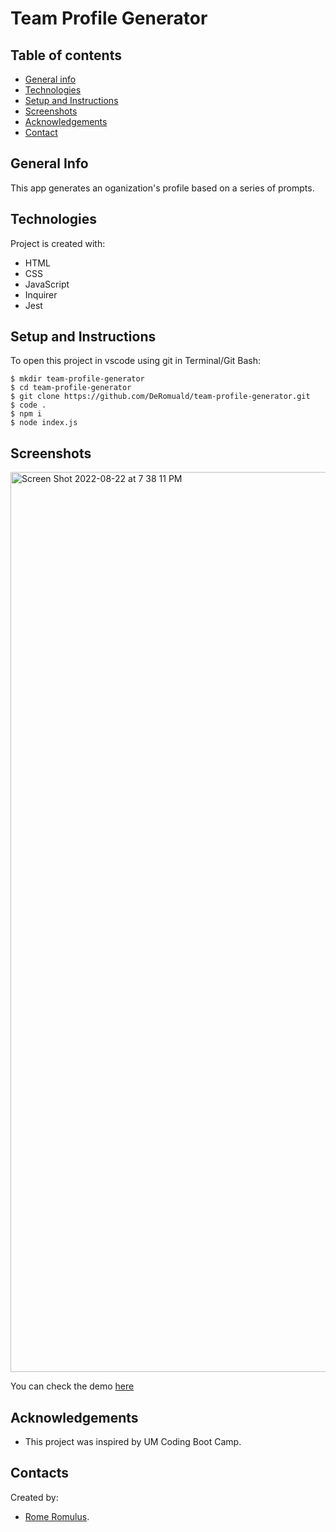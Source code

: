 # Team Profile Generator

## Table of contents
* [General info](#general-info)
* [Technologies](#technologies)
* [Setup and Instructions](#setup-and-instructions)
* [Screenshots](#screenshots)
* [Acknowledgements](#acknowledgements)
* [Contact](#contact)



## General Info
This app generates an oganization's profile based on a series of prompts.

## Technologies
Project is created with:
- HTML
- CSS
- JavaScript
- Inquirer
- Jest


## Setup and Instructions
To open this project in vscode using git in Terminal/Git Bash:

```
$ mkdir team-profile-generator
$ cd team-profile-generator
$ git clone https://github.com/DeRomuald/team-profile-generator.git
$ code .
$ npm i
$ node index.js
```



## Screenshots
<img width="1440" alt="Screen Shot 2022-08-22 at 7 38 11 PM" src="https://user-images.githubusercontent.com/100550961/186038165-81561034-ba40-4fbd-a90e-b77a00505b02.png">


You can  check the demo [here](file:///Users/DeRomuald/Downloads/Team%20Profile%20Generator.webm)


## Acknowledgements
- This project was inspired by UM Coding Boot Camp.

## Contacts
Created by:
- [Rome Romulus](https://github.com/DeRomuald).
